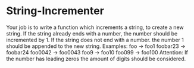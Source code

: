 # String-Incrementer
Your job is to write a function which increments a string, to create a new string.  If the string already ends with a number, the number should be incremented by 1. If the string does not end with a number. the number 1 should be appended to the new string. Examples:  foo -> foo1  foobar23 -> foobar24  foo0042 -> foo0043  foo9 -> foo10  foo099 -> foo100  Attention: If the number has leading zeros the amount of digits should be considered.
